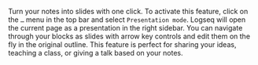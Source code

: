 Turn your notes into slides with one click. To activate this feature, click on the `…` menu in the top bar and select `Presentation mode`. Logseq will open the current page as a presentation in the right sidebar. You can navigate through your blocks as slides with arrow key controls and edit them on the fly in the original outline. This feature is perfect for sharing your ideas, teaching a class, or giving a talk based on your notes.